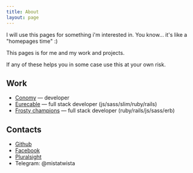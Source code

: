 ```yaml
---
title: About
layout: page
---
```


<p class="message">
  I will use this pages for something i'm interested in. You know... it's like a "homepages time" :)
</p>

This pages is for me and my work and projects.

If any of these helps you in some case use this at your own risk.

## Work
- [Conomy](https://conomy.ru) &mdash; developer
- [Eurecable](http://eurecable.com) &mdash; full stack developer (js/sass/slim/ruby/rails)
- [Frosty champions](http://frosty-champions.ru) &mdash; full stack  developer (ruby/rails/js/sass/erb)

## Contacts
- [Github](https://github.com/MistaTwista)
- [Facebook](https://www.facebook.com/Maxim.Kernozhickiy)
- [Pluralsight](https://app.pluralsight.com/id/profile/maxim-kernozhitskiy)
- Telegram: @mistatwista
